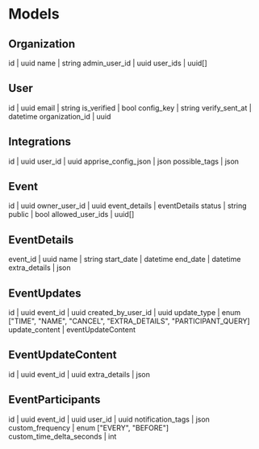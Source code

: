 # Models

## Organization

id | uuid
name | string
admin_user_id | uuid
user_ids | uuid[]

## User

id | uuid
email | string
is_verified | bool
config_key | string
verify_sent_at | datetime
organization_id | uuid

## Integrations

id | uuid
user_id | uuid
apprise_config_json | json
possible_tags | json

## Event

id | uuid
owner_user_id | uuid
event_details | eventDetails
status | string
public | bool
allowed_user_ids | uuid[]

## EventDetails

event_id | uuid
name | string
start_date | datetime
end_date | datetime
extra_details | json

## EventUpdates

id | uuid
event_id | uuid
created_by_user_id | uuid
update_type | enum ["TIME", "NAME", "CANCEL", "EXTRA_DETAILS", "PARTICIPANT_QUERY]
update_content | eventUpdateContent

## EventUpdateContent

id | uuid
event_id | uuid
extra_details | json

## EventParticipants

id | uuid
event_id | uuid
user_id | uuid
notification_tags | json
custom_frequency | enum ["EVERY", "BEFORE"]
custom_time_delta_seconds | int


